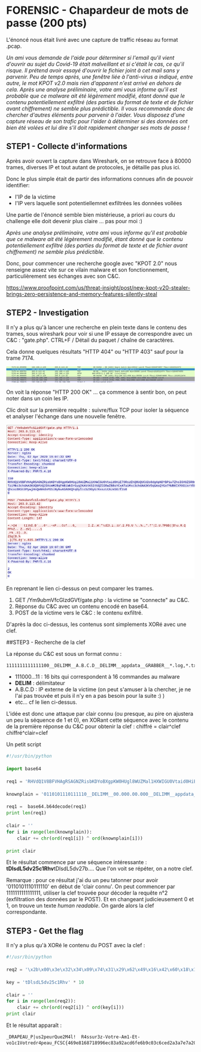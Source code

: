 # FORENSIC - Chapardeur de mots de passe (200 pts)


L'énoncé nous était livré avec une capture de traffic réseau au format .pcap.


*Un ami vous demande de l'aide pour déterminer si l'email qu'il vient d'ouvrir au sujet du Covid-19 était malveillant et si c'était le cas, ce qu'il risque.
Il prétend avoir essayé d'ouvrir le fichier joint à cet mail sans y parvenir. Peu de temps après, une fenêtre liée à l'anti-virus a indiqué, entre autre, le mot KPOT v2.0 mais rien d'apparent n'est arrivé en dehors de cela.
Après une analyse préliminaire, votre ami vous informe qu'il est probable que ce malware ait été légèrement modifié, étant donné que le contenu potentiellement exfiltré (des parties du format de texte et de fichier avant chiffrement) ne semble plus prédictible. Il vous recommande donc de chercher d'autres éléments pour parvenir à l'aider.
Vous disposez d'une capture réseau de son trafic pour l'aider à déterminer si des données ont bien été volées et lui dire s'il doit rapidement changer ses mots de passe !*


## STEP1 - Collecte d'informations

Après avoir ouvert la capture dans Wireshark, on se retrouve face à 80000 trames, diverses IP et tout autant de protocoles, je détaille pas plus ici.

Donc le plus simple était de partir des informations connues afin de pouvoir identifier:
* l'IP de la victime
* l'IP vers laquelle sont potentiellemnet exfiltrées les données vollées

Une partie de l'énoncé semble bien mistérieuse, a priori au cours du challenge elle doit devenir plus claire ... pas pour moi :)

*Après une analyse préliminaire, votre ami vous informe qu'il est probable que ce malware ait été légèrement modifié, étant donné que le contenu potentiellement exfiltré (des parties du format de texte et de fichier avant chiffrement) ne semble plus prédictible.*

Donc, pour commencer une recherche google avec "KPOT 2.0" nous renseigne assez vite sur ce vilain malware et son fonctionnement, particulièrement ses échanges avec son C&C.

https://www.proofpoint.com/us/threat-insight/post/new-kpot-v20-stealer-brings-zero-persistence-and-memory-features-silently-steal

## STEP2 - Investigation

Il n'y a plus qu'à lancer une recherche en plein texte dans le contenu des trames, sous wireshark pour voir si une IP essaye de correspondre avec un C&C : "gate.php".
CTRL+F / Détail du paquet / chaîne de caractères.

Cela donne quelques résultats "HTTP 404" ou "HTTP 403" sauf pour la trame 7174.

![Capture1](chapardeur1.png)

On voit la réponse "HTTP 200 OK" ... ça commence à sentir bon, on peut noter dans un coin les IP.

Clic droit sur la première requête : suivre/flux TCP pour isoler la séquence et analyser l'échange dans une nouvelle fenêtre.

![Capture2](chapardeur2.png)

En reprenant le lien ci-dessus on peut comparer les trames.

1. GET /Ym9ubmVfcGlzdGVf/gate.php : la victime se "connecte" au C&C.
2. Réponse du C&C avec un contenu encodé en base64.
3. POST de la victime vers le C&C : le contenu exfiltré.

D'après la doc ci-dessus, les contenus sont simplements XORé avec une clef.

##STEP3 - Recherche de la clef

La réponse du C&C est sous un format connu :

	1111111111111100__DELIMM__A.B.C.D__DELIMM__appdata__GRABBER__*.log,*.txt,__GRABBER__%appdata%__GRABBER__0__GRABBER__1024__DELIMM__desktop_txt__GRABBER__*.txt,__GRABBER__%userprofile%\Desktop__GRABBER__0__GRABBER__150__DELIMM____DELIMM____DELIMM__

- 111000...11 : 16 bits qui correspondent à 16 commandes au malware
- __DELIM__ : délimitateur
- A.B.C.D : IP externe de la victime (on peut s'amuser à la chercher, je ne l'ai pas trouvée et puis il n'y en a pas besoin pour la suite :) )
- etc... cf le lien ci-dessus.


L'idée est donc une attaque par clair connu (ou presque, au pire on ajustera un peu la séquence de 1 et 0), en XORant cette séquence avec le contenu de la première réponse du C&C pour obtenir la clef : 
chiffré = clair^clef
chiffré^clair=clef

Un petit script

```python
#!/usr/bin/python

import base64

req1 = 'RHVdQ1V8BFVHAgRSAGNZRisbKDYoBXgpKW0HUgl8WUZMal1HXWIGU0Vtaid0HiE7ORszEhQ8UQUCU2o8dgApNDYBPiw7ZhsIGVUZSR8mEAJYGzM0Ng13JjNgajwUMxgGECUYEkETaiMkc3chdAA3KUQbMzQ2DXcmM2BqPABiWkIrGyg2KAV4KSltUQZCORwZBBsYCxATaiMkc3chdAA3KV5qGAsQYGo7MWB0IXMXOikrYRkAAT5FFhlUXA9UdzQyETcHBws8ajsxYHQhcxc6KSt0MywjHnQmNHdnPG5iNykwASA6KQFqOyltcSZ9GyU7KxszLCAJeS07f2o8'

knownplain = '0110101110111110__DELIMM__00.000.00.000__DELIMM__appdata__GRABBER__*.log,*.txt,__GRABBER__%appdata%__GRABBER__0__GRABBER__1024__DELIMM__desktop_txt__GRABBER__*.txt,__GRABBER__%userprofile%\\Desktop__GRABBER__0__GRABBER__150__DELIMM____DELIMM____DELIMM__'

req1 =  base64.b64decode(req1)
print len(req1)

clair = ''
for i in range(len(knownplain)):
	clair += chr(ord(req1[i]) ^ ord(knownplain[i]))

print clair


```

Et le résultat commence par une séquence intéressante : **tDlsdL5dv25c1Rhv**tDlsdL5dv27b....
Que l'on voit se répéter, on a notre clef.

Remarque : pour ce résultat j'ai du un peu tatonner pour avoir '0110101110111110' en début de 'clair connu'.
On peut commencer par 1111111111111111, utiliser la clef trouvée pour décoder la requête n°2 (exfiltration des données par le POST). Et en changeant judicieusement 0 et 1, on trouve un texte *human readable*. On garde alors la clef correspondante.

## STEP3 - Get the flag

Il n'y a plus qu'à XORé le contenu du POST avec la clef :

```python
#!/usr/bin/python

req2 = '\x2b\x00\x3e\x32\x34\x09\x74\x31\x29\x62\x49\x16\x42\x60\x18\x13\x01\x36\x3d\x06\x01\x7e\x78\x50\x1a\x13\x15\x43\x63\x66\x1b\x05\x01\x36\x5f\x09\x49\x1a\x5a\x10\x04\x57\x18\x22\x5c\x63\x45\x33\x00\x69\x1a\x1c\x55\x2f\x04\x32\x19\x46\x47\x06\x55\x20\x5c\x06\x11\x25\x19\x2c\x22\x0f\x66\x27\x7c\x49\x01\x55\x08\x37\x50\x47\x42\x7c\x5b\x42\x5c\x75\x0c\x52\x13\x51\x0d\x50\x50\x6b\x5a\x17\x17\x20\x5a\x15\x01\x7a\x57\x5d\x15\x02\x06\x00\x07\x31\x0d\x12\x46\x25\x5f\x12\x53\x29\x02\x05\x44\x02\x0d\x5a\x53\x67\x5b\x42\x16\x25\x0d\x16\x5d\x7b\x54\x53\x0b\x38\x6a\x27\x63\x13\x38\x33\x35\x11\x33'

key = 'tDlsdL5dv25c1Rhv' * 10

clair = ''
for i in range(len(req2)):
	clair += chr(ord(req2[i]) ^ ord(key[i]))
print clair
```

Et le résultat apparaît :

	_DRAPEAU_P|us2peurQue2M4l!  R4ssur3z-Votre-Am1-Et-vo1c1Votredr4peau_FCSC{469e8168718996ec83a92acd6fe6b9c03c6ced2a3a7e7a2089b534baae97a7}_DRAPEAU_
